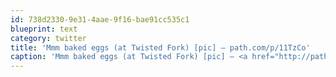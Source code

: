 ```yaml
---
id: 738d2330-9e31-4aae-9f16-bae91cc535c1
blueprint: text
category: twitter
title: 'Mmm baked eggs (at Twisted Fork) [pic] — path.com/p/11TzCo'
caption: 'Mmm baked eggs (at Twisted Fork) [pic] — <a href="http://path.com/p/11TzCo" title="http://path.com/p/11TzCo" class="link link_untco">path.com/p/11TzCo</a>'
---
```

